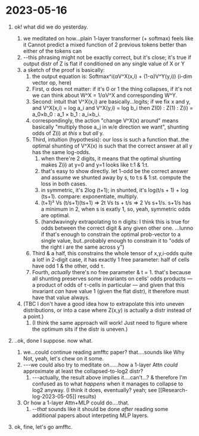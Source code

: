 # 2023-05-16

1. ok! what did we do yesterday.
    1. we meditated on how...plain 1-layer transformer (+ softmax) feels like it Cannot predict a mixed function of 2 previous tokens better than either of the tokens can
    1. --this phrasing might not be exactly correct, but it's close; it's true if output distr of Z is flat if conditioned on any single value of X or Y
    1. a sketch of the proof is basically:
        1. the output equation is: Softmax^i(αV^X(x,i) + (1-α)V^Y(y,i)) (i-dim vector op, here)
        1. First, α does not matter: if it's 0 or 1 the thing collapses, if it's not we can think about W^X = 1/αV^X and corresponding W^Y.
        1. Second: intuit that V^X(x,i) are basically...logits; if we fix x and y, and V^X(x,i) = log a_i and V^X(y,i) = log b_i then Z(0) : Z(1) : Z(i) = a_0×b_0 : a_1 × b_1 : a_i×b_i.
        1. correspondingly, the action "change V^X(x) around" means basically "multiply those a_j in w/e direction we want", shunting odds of Z(i) at _this_ x but _all_ y.
        1. Third, intuition (hypothesis): our loss is such a function that..the optimal shunting of V^X(x) is such that the correct answer at all y has the same log-odds.
            1. when there're 2 digits, it means that the optimal shunting makes Z(i) at y=0 and y=1 looks like t:1 & 1:t.
            1. that's easy to show directly. let 1-odd be the correct answer and assume we shunted away by s, to t:s & 1:st. compute the loss in both cases.
            1. in symmetric, it's 2log (t+1); in shunted, it's log(t/s + 1) + log (ts+1). compare: exponentiate, multiply.
            1. (t+1)² Vs (t/s+1)(ts+1) => 2t Vs ts + t/s => 2 Vs s+1/s. s+1/s has a minimum in 2, when s is exatly 1, so, yeah, symmetric odds are optimal.
            1. (handwavingly extrapolating to n digits: I think this is true for odds between the correct digit & any given other one. ...Iunno if that's enough to constrain the optimal prob-vector to a single value, but..probably enough to constrain it to "odds of the right i are the same across y")
        1. Third & a half, this constrains the whole tensor of x,y,i-odds quite a lot! in 2-digit case, it has exactly 1 free parameter: half of cells have odd 1 & the other, odd `t`.
        1. Fourth, _actually_ there's no free parameter & t = 1. that's because all shunting preserves some invariants on cells' odds products — a product of odds of `t`-cells in particular — and given that this invariant _can_ have value 1 (given the flat distr), it therefore must have that value always.
    1. (TBC I don't have a good idea how to extrapolate this into uneven distributions, or into a case where Z(x,y) is actually a distr instead of a point.)
        1. (I think the same approach will work! Just need to figure where the optimum sits if the distr is uneven.)

1. ..ok, done I suppose. now what.
    1. we...could continue reading amfftc paper? that....sounds like Why Not, yeah, let's chew on it some.
    1. ---we could also try to meditate on......how a 1-layer Attn _could_ approximate at least the collapsed-to-log2 distr?
        1. ---actually, the result above implies it....can't...? & therefore I'm confused as to what _happens_ when it manages to collapse to log2 anyway. (I think it does, eventually? yeah; see [[Research-log-2023-05-05]] results)
    1. Or how a 1-layer Attn+MLP could do....that.
        1. --_that_ sounds like it should be done _after_ reading some additional papers about interpeting MLP layers.
1. ok, fine, let's go amfftc.